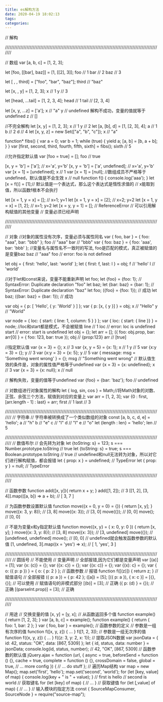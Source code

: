 ```yaml
---
title: es解构方法
date: 2020-04-19 18:02:13
tags:
categories:
---
```

// 解构

///////////////////////////////////////////////////////////////////////////////////////////////////////

// 数组
var [a, b, c] = [1, 2, 3];

let [foo, [[bar], baz]] = [1, [[2], 3]];
foo // 1
bar // 2
baz // 3

let [ , , third] = ["foo", "bar", "baz"];
third // "baz"

let [x, , y] = [1, 2, 3];
x // 1
y // 3

let [head, ...tail] = [1, 2, 3, 4];
head // 1
tail // [2, 3, 4]

let [x, y, ...z] = ['a'];
x // "a"
y // undefined 解构不成功，变量的值就等于undefined
z // []

//不完全解构
let [x, y] = [1, 2, 3];
x // 1
y // 2
let [a, [b], d] = [1, [2, 3], 4];
a // 1
b // 2
d // 4
let [x, y, z] = new Set(["a", "b", "c"]);
x // "a"

function* fibs() {
var a = 0;
var b = 1;
while (true) {
yield a;
[a, b] = [b, a + b];
}
}
var [first, second, third, fourth, fifth, sixth] = fibs();
sixth // 5

//允许指定默认值
var [foo = true] = [];
foo // true

[x, y = 'b'] = ['a']; // x='a', y='b'
[x, y = 'b'] = ['a', undefined]; // x='a', y='b'
var [x = 1] = [undefined];
x // 1
var [x = 1] = [null]; //数组成员不严格等于undefined，默认值是不会生效
x // null
function f() {
console.log('aaa');
}
let [x = f()] = [1];// 默认值是一个表达式，那么这个表达式是惰性求值的
// x能取到值，所以函数f根本不会执行

let [x = 1, y = x] = []; // x=1; y=1
let [x = 1, y = x] = [2]; // x=2; y=2
let [x = 1, y = x] = [1, 2]; // x=1; y=2
let [x = y, y = 1] = []; // ReferenceError
// 可以引用解构赋值的其他变量
// 变量必须已经声明

///////////////////////////////////////////////////////////////////////////////////////////////////////

// 对象
//对象的属性没有次序，变量必须与属性同名
var { foo, bar } = { foo: "aaa", bar: "bbb" };
foo // "aaa"
bar // "bbb"
var { foo: baz } = { foo: 'aaa', bar: 'bbb' }; //变量名与属性名不一致时的写法, foo是匹配的模式，真正被赋值的是变量baz
baz // "aaa"
foo // error: foo is not defined

let obj = { first: 'hello', last: 'world' };
let { first: f, last: l } = obj;
f // 'hello'
l // 'world'

//对于let和const来说，变量不能重新声明
let foo;
let {foo} = {foo: 1}; // SyntaxError: Duplicate declaration "foo"
let baz;
let {bar: baz} = {bar: 1}; // SyntaxError: Duplicate declaration "baz"
let foo;
({foo} = {foo: 1}); // 成功
let baz;
({bar: baz} = {bar: 1}); // 成功

var obj = {
p: [
'Hello',
{ y: 'World' }
]
};
var { p: [x, { y }] } = obj;
x // "Hello"
y // "World"

var node = {
loc: {
start: {
line: 1,
column: 5
}
}
};
var { loc: { start: { line }} } = node; //loc和start都是模式，不会被赋值
line // 1
loc // error: loc is undefined
start // error: start is undefined
let obj = {};
let arr = [];
({ foo: obj.prop, bar: arr[0] } = { foo: 123, bar: true });
obj // {prop:123}
arr // [true]

//指定默认值
var {x = 3} = {};
x // 3
var {x, y = 5} = {x: 1};
x // 1
y // 5
var {x:y = 3} = {};
y // 3
var {x:y = 3} = {x: 5};
y // 5
var { message: msg = 'Something went wrong' } = {};
msg // "Something went wrong"
// 默认值生效的条件是，对象的属性值严格等于undefined
var {x = 3} = {x: undefined};
x // 3
var {x = 3} = {x: null};
x // null

// 解构失败，变量的值等于undefined
var {foo} = {bar: 'baz'};
foo // undefined

// 对数组进行对象属性的解构
let { log, sin, cos } = Math;//将Math对象的对数、正弦、余弦三个方法，赋值到对应的变量上
var arr = [1, 2, 3];
var {0 : first, [arr.length - 1] : last} = arr;
first // 1
last // 3


///////////////////////////////////////////////////////////////////////////////////////////////////////
// 字符串
// 字符串被转换成了一个类似数组的对象
const [a, b, c, d, e] = 'hello';
a // "h"
b // "e"
c // "l"
d // "l"
e // "o"
let {length : len} = 'hello';
len // 5


///////////////////////////////////////////////////////////////////////////////////////////////////////
// 数值布尔
// 会先转为对象
let {toString: s} = 123;
s === Number.prototype.toString // true
let {toString: s} = true;
s === Boolean.prototype.toString // true
// undefined和null无法转为对象，所以对它们进行解构赋值，都会报错
let { prop: x } = undefined; // TypeError
let { prop: y } = null; // TypeError

///////////////////////////////////////////////////////////////////////////////////////////////////////


// 函数参数
function add([x, y]){
return x + y;
}
add([1, 2]); // 3
[[1, 2], [3, 4]].map(([a, b]) => a + b); // [ 3, 7 ]

// 为函数参数设置默认值
function move({x = 0, y = 0} = {}) {
return [x, y];
}
move({x: 3, y: 8}); // [3, 8]
move({x: 3}); // [3, 0]
move({}); // [0, 0]
move(); // [0, 0]

// 不是为变量x和y指定默认值
function move({x, y} = { x: 0, y: 0 }) {
return [x, y];
}
move({x: 3, y: 8}); // [3, 8]
move({x: 3}); // [3, undefined]
move({}); // [undefined, undefined]
move(); // [0, 0]
// undefined就会触发函数参数的默认值
[1, undefined, 3].map((x = 'yes') => x); // [ 1, 'yes', 3 ]

///////////////////////////////////////////////////////////////////////////////////////////////////////
// 圆括号
// 不能使用
// 变量声明
// 全部报错,因为它们都是变量声明
var [(a)] = [1];
var {x: (c)} = {};
var ({x: c}) = {};
var {(x: c)} = {};
var {(x): c} = {};
var { o: ({ p: p }) } = { o: { p: 2 } };
// 函数参数
// 报错
function f([(z)]) { return z; }
// 赋值语句
// 全部报错
({ p: a }) = { p: 42 };
([a]) = [5];
[({ p: a }), { x: c }] = [{}, {}];
// 可以使用
// 赋值语句的非模式部分
[(b)] = [3]; // 正确
({ p: (d) } = {}); // 正确
[(parseInt.prop)] = [3]; // 正确

///////////////////////////////////////////////////////////////////////////////////////////////////////

// 用途
// 交换变量的值
[x, y] = [y, x];
// 从函数返回多个值
function example() { return [1, 2, 3]; } var [a, b, c] = example();
function example() { return { foo: 1, bar: 2 }; } var { foo, bar } = example();
// 函数参数的定义
// 参数是一组有次序的值
function f([x, y, z]) { ... }
f([1, 2, 3]);
// 参数是一组无次序的值
function f({x, y, z}) { ... }
f({z: 3, y: 2, x: 1});
// 提取JSON数据
var jsonData = {
id: 42,
status: "OK",
data: [867, 5309]
};
let { id, status, data: number } = jsonData;
console.log(id, status, number); // 42, "OK", [867, 5309]
// 函数参数的默认值
jQuery.ajax = function (url, {
async = true,
beforeSend = function () {},
cache = true,
complete = function () {},
crossDomain = false,
global = true, // ... more config
}) {
// ... do stuff
};
// 遍历Map结构
var map = new Map();
map.set('first', 'hello');
map.set('second', 'world');
for (let [key, value] of map) {
console.log(key + " is " + value);
}
// first is hello
// second is world
// 获取键名
for (let [key] of map) {
// ...
}
// 获取键值
for (let [,value] of map) {
// ...
}
// 输入模块的指定方法
const { SourceMapConsumer, SourceNode } = require("source-map");